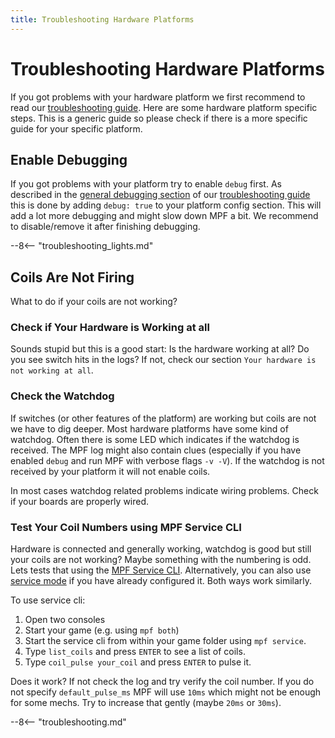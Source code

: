 ```yaml
---
title: Troubleshooting Hardware Platforms
---
```


# Troubleshooting Hardware Platforms


If you got problems with your hardware platform we first recommend to
read our
[troubleshooting guide](../troubleshooting/index.md). Here are some hardware platform specific steps. This is a
generic guide so please check if there is a more specific guide for your
specific platform.

## Enable Debugging

If you got problems with your platform try to enable `debug` first. As
described in the
[general debugging section](../troubleshooting/general_debugging.md) of our
[troubleshooting guide](../troubleshooting/index.md) this is done by adding `debug: true` to your platform config
section. This will add a lot more debugging and might slow down MPF a
bit. We recommend to disable/remove it after finishing debugging.

--8<-- "troubleshooting_lights.md"

## Coils Are Not Firing

What to do if your coils are not working?

### Check if Your Hardware is Working at all

Sounds stupid but this is a good start: Is the hardware working at all?
Do you see switch hits in the logs? If not, check our section
`Your hardware is not working at all`.

### Check the Watchdog

If switches (or other features of the platform) are working but coils
are not we have to dig deeper. Most hardware platforms have some kind of
watchdog. Often there is some LED which indicates if the watchdog is
received. The MPF log might also contain clues (especially if you have
enabled `debug` and run MPF with verbose flags `-v -V`). If the watchdog
is not received by your platform it will not enable coils.

In most cases watchdog related problems indicate wiring problems. Check
if your boards are properly wired.

### Test Your Coil Numbers using MPF Service CLI

Hardware is connected and generally working, watchdog is good but still
your coils are not working? Maybe something with the numbering is odd.
Lets tests that using the
[MPF Service CLI](../tools/service_cli.md). Alternatively, you can also use
[service mode](../game_logic/service_mode.md) if you have already configured it. Both ways work similarly.

To use service cli:

1.  Open two consoles
2.  Start your game (e.g. using `mpf both`)
3.  Start the service cli from within your game folder using
    `mpf service`.
4.  Type `list_coils` and press `ENTER` to see a list of coils.
5.  Type `coil_pulse your_coil` and press `ENTER` to pulse it.

Does it work? If not check the log and try verify the coil number. If
you do not specify `default_pulse_ms` MPF will use `10ms` which might
not be enough for some mechs. Try to increase that gently (maybe `20ms`
or `30ms`).

--8<-- "troubleshooting.md"
